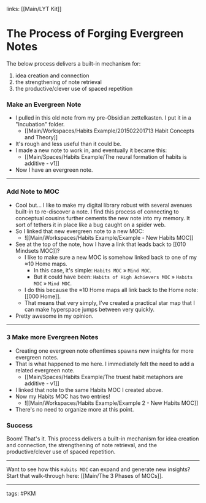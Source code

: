 links: [[Main/LYT Kit]]
# The Process of Forging Evergreen Notes
 The below process delivers a built-in mechanism for:
 1. idea creation and connection
 2. the strengthening of note retrieval
 3. the productive/clever use of spaced repetition

### Make an Evergreen Note
- I pulled in this old note from my pre-Obsidian zettelkasten. I put it in a "Incubation" folder.
	- [[Main/Workspaces/Habits Example/201502201713 Habit Concepts and Theory]]
- It's rough and less useful than it could be.
- I made a new note to work in, and eventually it became this:
	- [[Main/Spaces/Habits Example/The neural formation of habits is additive - v1]]
- Now I have an evergreen note.

---
### Add Note to MOC
- Cool but... I like to make my digital library robust with several avenues built-in to re-discover a note. I find this process of connecting to conceptual cousins further cements the new note into my memory. It sort of tethers it in place like a bug caught on a spider web. 
- So I linked that new evergreen note to a new MOC:
	- ![[Main/Workspaces/Habits Example/Example - New Habits MOC]]
- See at the top of the note, how I have a link that leads back to [[010 Mindsets MOC]]? 
	- I like to make sure a new MOC is somehow linked back to one of my ≈10 Home maps. 
		- In this case, it's simple: `Habits MOC` » `Mind MOC`.
		- But it could have been: `Habits of High Achievers MOC` » `Habits MOC` » `Mind MOC`.
	- I do this because the ≈10 Home maps all link back to the Home note: [[000 Home]].
	- That means that very simply, I've created a practical star map that I can make hyperspace jumps between very quickly.
- Pretty awesome in my opinion.

---
### 3 Make more Evergreen Notes
- Creating one evergreen note oftentimes spawns new insights for more evergreen notes.
- That is what happened to me here. I immediately felt the need to add a related evergreen note. 
	- [[Main/Spaces/Habits Example/The truest habit metaphors are additive - v1]]
- I linked that note to the same Habits MOC I created above.
- Now my Habits MOC has two entries!
	- ![[Main/Workspaces/Habits Example/Example 2 - New Habits MOC]]
- There's no need to organize more at this point.

### Success
Boom! That's it. This process delivers a built-in mechanism for idea creation and connection, the strengthening of note retrieval, and the productive/clever use of spaced repetition.

---
Want to see how this `Habits MOC` can expand and generate new insights? Start that walk-through here: [[Main/The 3 Phases of MOCs]].

---
tags: #PKM